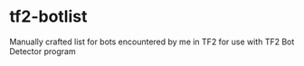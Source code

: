 # tf2-botlist
Manually crafted list for bots encountered by me in TF2 for use with TF2 Bot Detector program
